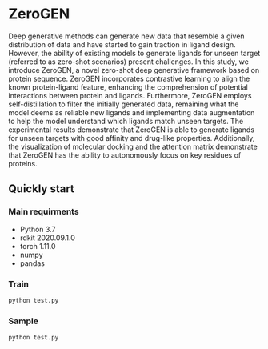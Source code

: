 # ZeroGEN
Deep generative methods can generate new data that resemble a given distribution of data and have started to gain traction in ligand design. However, the ability of existing models to generate ligands for unseen target (referred to as zero-shot scenarios) present challenges. In this study, we introduce ZeroGEN, a novel zero-shot deep generative framework based on protein sequence. ZeroGEN incorporates contrastive learning to align the known protein-ligand feature, enhancing the comprehension of potential interactions between protein and ligands. Furthermore, ZeroGEN employs self-distillation to filter the initially generated data, remaining what the model deems as reliable new ligands and implementing data augmentation to help the model understand which ligands match unseen targets. The experimental results demonstrate that ZeroGEN is able to generate ligands for unseen targets with good affinity and drug-like properties. Additionally, the visualization of molecular docking and the attention matrix demonstrate that ZeroGEN has the ability to autonomously focus on key residues of proteins.

## Quickly start

### Main requirments
- Python 3.7
- rdkit 2020.09.1.0
- torch 1.11.0
- numpy
- pandas

### Train
```python
python test.py
```

### Sample
```python
python test.py
```